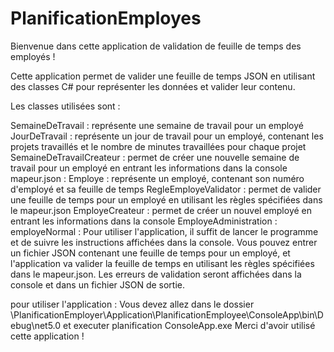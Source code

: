 # PlanificationEmployes
Bienvenue dans cette application de validation de feuille de temps des employés !

Cette application permet de valider une feuille de temps JSON en utilisant des classes C# pour représenter les données et valider leur contenu.

Les classes utilisées sont :

SemaineDeTravail : représente une semaine de travail pour un employé
JourDeTravail : représente un jour de travail pour un employé, contenant les projets travaillés et le nombre de minutes travaillées pour chaque projet
SemaineDeTravailCreateur : permet de créer une nouvelle semaine de travail pour un employé en entrant les informations dans la console
mapeur.json : 
Employe : représente un employé, contenant son numéro d'employé et sa feuille de temps
RegleEmployeValidator : permet de valider une feuille de temps pour un employé en utilisant les règles spécifiées dans le mapeur.json
EmployeCreateur : permet de créer un nouvel employé en entrant les informations dans la console
EmployeAdministration : 
employeNormal :
Pour utiliser l'application, il suffit de lancer le programme et de suivre les instructions affichées dans la console. Vous pouvez entrer un fichier JSON contenant une feuille de temps pour un employé, et l'application va valider la feuille de temps en utilisant les règles spécifiées dans le mapeur.json. Les erreurs de validation seront affichées dans la console et dans un fichier JSON de sortie.

pour utiliser l'application :
Vous devez allez dans le dossier \PlanificationEmployer\Application\PlanificationEmployee\ConsoleApp\bin\Debug\net5.0 et executer planification ConsoleApp.exe
Merci d'avoir utilisé cette application !
